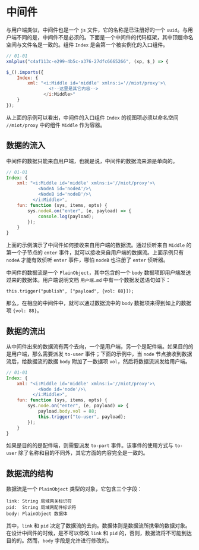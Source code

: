 # 中间件

与用户端类似，中间件也是一个 `js` 文件，它的名称是已注册好的一个 `uuid`。与用户端不同的是，中间件不是必须的。下面是一个中间件的代码框架，其中顶层命名空间与文件名是一致的。组件 `Index` 是会第一个被实例化的入口组件。

```js
// 01-01
xmlplus("c4af113c-e299-4b5c-a376-27dfc6665266", (xp, $_) => {

$_().imports({
    Index: {
        xml: "<i:Middle id='middle' xmlns:i='//miot/proxy'>\
                <!--这里是其它内容-->
              </i:Middle>"
    }
});
```

从上面的示例可以看出，中间件的入口组件 `Index` 的视图项必须以命名空间 `//miot/proxy` 中的组件 `Middle` 作为容器。

## 数据的流入

中间件的数据只能来自用户端，也就是说，中间件的数据流来源是单向的。

```js
// 01-01
Index: {
    xml: "<i:Middle id='middle' xmlns:i='//miot/proxy'>\
            <NodeA id='nodeA'/>\
            <NodeB id='nodeB'/>\
          </i:Middle>",
    fun: function (sys, items, opts) {
        sys.nodeA.on("enter", (e, payload) => {
            console.log(payload);
        });
    }
}
```

上面的示例演示了中间件如何接收来自用户端的数据流。通过侦听来自 `Middle` 的第一个子节点的 `enter` 事件，就可以接收来自用户端的数据流。上面示例只有 `nodeA` 才能有效侦听 `enter` 事件，哪怕 `nodeB` 也注册了 `enter` 侦听器。

中间件的数据流是一个 `PlainObject`，其中包含的一个 `body` 数据项即用户端发送过来的数据体。用户端说明文档 `用户端.md` 中有一个数据发送语句如下：

```
this.trigger("publish", ["payload", {vol: 88}]);
```

那么，在相应的中间件中，就可以通过数据流中的 `body` 数据项来得到如上的数据项 `{vol: 88}`。

## 数据的流出

从中间件出来的数据流有两个去向，一个是用户端，另一个是配件端。如果目的的是用户端，那么需要派发 `to-user` 事件；下面的示例中，当 `node` 节点接收到数据流后，给数据流的数据 `body` 附加了一数据项 `vol`，然后将数据流派发给用户端。

```js
// 01-01
Index: {
    xml: "<i:Middle id='middle' xmlns:i='//miot/proxy'>\
            <Node id='node'/>\
          </i:Middle>",
    fun: function (sys, items, opts) {
        sys.node.on("enter", (e, payload) => {
            payload.body.vol = 88;
            this.trigger("to-user", payload);
        });
    }
}
```

如果是目的的是配件端，则需要派发 `to-part` 事件。该事件的使用方式与 `to-user` 除了名称和目的不同外，其它方面的内容完全是一致的。

## 数据流的结构

数据流是一个 `PlainObject` 类型的对象，它包含三个字段：

```
link: String 局域网关标识符
pid:  String 局域网配件标识符
body: PlainObject 数据体
```

其中，`link` 和 `pid` 决定了数据流的去向。数据体则是数据流所携带的数据对象。在设计中间件的时候，是不可以修改 `link` 和 `pid` 的，否则，数据流将不可能到达目的的。然而，`body` 字段是允许进行修改的。